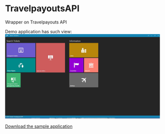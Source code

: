 # TravelpayoutsAPI
Wrapper on Travelpayouts API

Demo application has such view:
![Main window](https://raw.githubusercontent.com/nikitadev/TravelpayoutsAPI/master/publish/Screenshots/main.jpg?raw=true)

[Download the sample application](https://raw.githubusercontent.com/nikitadev/TravelpayoutsAPI/master/publish/setup.exe "Download the app")
